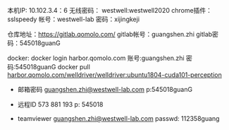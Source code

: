 本机IP: 10.102.3.4：6
无线密码：
westwell:westwell2020
chrome插件：sslspeedy
帐号：westwell-lab
密码：xijingkeji

仓库地址：https://gitlab.qomolo.com/
gitlab帐号：guangshen.zhi
gitlab密码：545018guanG


docker:
docker login harbor.qomolo.com
账号:guangshen.zhi
密码:545018guanG
docker pull [harbor.qomolo.com/welldriver/welldriver:ubuntu1804-cuda101-perception](http://harbor.qomolo.com/welldriver/welldriver:ubuntu1804-cuda101-perception)


- 邮箱密码
guangshen.zhi@westwell-lab.com
p:545018guanG
- 远程ID
573 881 193
p: 545018

- teamviewer
guangshen.zhi@westwell-lab.com
passwd: 112358guang